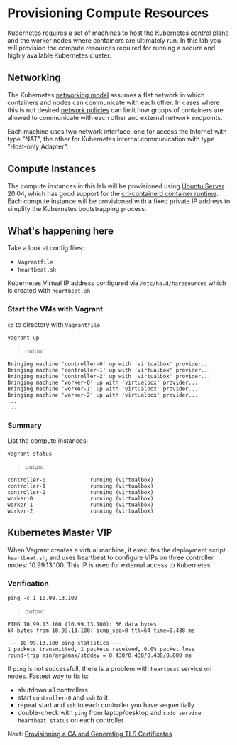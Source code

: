 # Provisioning Compute Resources

Kubernetes requires a set of machines to host the Kubernetes control plane and the worker nodes where containers are ultimately run. In this lab you will provision the compute resources required for running a secure and highly available Kubernetes cluster.


## Networking

The Kubernetes [networking model](https://kubernetes.io/docs/concepts/cluster-administration/networking/#kubernetes-model) assumes a flat network in which containers and nodes can communicate with each other. In cases where this is not desired [network policies](https://kubernetes.io/docs/concepts/services-networking/network-policies/) can limit how groups of containers are allowed to communicate with each other and external network endpoints.

Each machine uses two network interface, one for access the Internet with type "NAT", the other for Kubernetes internal communication with type "Host-only Adapter".


## Compute Instances

The compute instances in this lab will be provisioned using [Ubuntu Server](https://www.ubuntu.com/server) 20.04, which has good support for the [cri-containerd container runtime](https://github.com/kubernetes-incubator/cri-containerd). Each compute instance will be provisioned with a fixed private IP address to simplify the Kubernetes bootstrapping process.

## What's happening here

Take a look at config files:
* `Vagrantfile`
* `heartbeat.sh`

Kubernetes Virtual IP address configured via `/etc/ha.d/haresources` which is created with `heartbeat.sh`


### Start the VMs with Vagrant

`cd` to directory with `Vagrantfile`

```
vagrant up
```

> output

```
Bringing machine 'controller-0' up with 'virtualbox' provider...
Bringing machine 'controller-1' up with 'virtualbox' provider...
Bringing machine 'controller-2' up with 'virtualbox' provider...
Bringing machine 'worker-0' up with 'virtualbox' provider...
Bringing machine 'worker-1' up with 'virtualbox' provider...
Bringing machine 'worker-2' up with 'virtualbox' provider...
...
...

```

### Summary
List the compute instances:

```
vagrant status
```

> output
```
controller-0              running (virtualbox)
controller-1              running (virtualbox)
controller-2              running (virtualbox)
worker-0                  running (virtualbox)
worker-1                  running (virtualbox)
worker-2                  running (virtualbox)
```

## Kubernetes Master VIP
When Vagrant creates a virtual machine, it executes the deployment script `heartbeat.sh`, and uses heartbeat to configure VIPs on three controller nodes: 10.99.13.100. This IP is used for external access to Kubernetes.

### Verification
```
ping -c 1 10.99.13.100
```

> output

```
PING 10.99.13.100 (10.99.13.100): 56 data bytes
64 bytes from 10.99.13.100: icmp_seq=0 ttl=64 time=0.438 ms

--- 10.99.13.100 ping statistics ---
1 packets transmitted, 1 packets received, 0.0% packet loss
round-trip min/avg/max/stddev = 0.438/0.438/0.438/0.000 ms
```
If `ping` is not successfull, there is a problem with `heartbeat` service on nodes. Fastest way to fix is:
* shutdown all controllers
* start `controller-0` and `ssh` to it. 
* repeat start and `ssh` to each controller you have sequentially
* double-check with `ping` from laptop/desktop and `sudo service heartbeat status` on each controller


Next: [Provisioning a CA and Generating TLS Certificates](04-certificate-authority.md)
